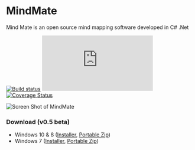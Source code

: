 # MindMate
Mind Mate is an open source mind mapping software developed in C# .Net

[![Build status](https://ci.appveyor.com/api/projects/status/5p3ovmyntiqgd47t/branch/master?svg=true)](https://ci.appveyor.com/project/umaranis/mindmate/branch/master)
[![Build status](http://flauschig.ch/batch.php?type=tests&account=umaranis&slug=mindmate&branch=master)](https://ci.appveyor.com/project/umaranis/mindmate/branch/master)
[![Coverage Status](https://coveralls.io/repos/umaranis/MindMate/badge.svg?branch=master&service=github)](https://coveralls.io/github/umaranis/MindMate?branch=master)

![Screen Shot of MindMate](https://raw.githubusercontent.com/umaranis/MindMate/master/Miscellaneous/Docs/MindMate%20-%20Screen%20Shot.png)

### Download (v0.5 beta)
- Windows 10 & 8 ([Installer](https://github.com/umaranis/MindMate/releases/download/v0.5/Windows-8-10-Installer-MindMate-v0.5.exe), [Portable Zip](https://github.com/umaranis/MindMate/releases/download/v0.5/Windows-8-10-Portable-MindMate-v0.5.zip))
- Windows 7 ([Installer](https://github.com/umaranis/MindMate/releases/download/v0.5/Windows-7-Installer-MindMate-v0.5.exe), [Portable Zip](https://github.com/umaranis/MindMate/releases/download/v0.5/Windows-7-Portable-MindMate-v0.5.zip))

